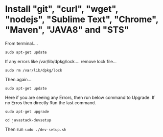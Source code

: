 # Install "git", "curl", "wget", "nodejs", "Sublime Text", "Chrome", "Maven", "JAVA8" and "STS"

From terminal....

```sudo apt-get update```  

If any errors like /var/lib/dpkg/lock.... remove lock file... 

```sudo rm /var/lib/dpkg/lock```

Then again...

```sudo apt-get update```  

Here if you are seeing any Errors, then run below command to Upgrade. If no Erros then directly Run the last command.

```sudo apt-get upgrade```

```cd javastack-devsetup```

Then run ```sudo ./dev-setup.sh```

